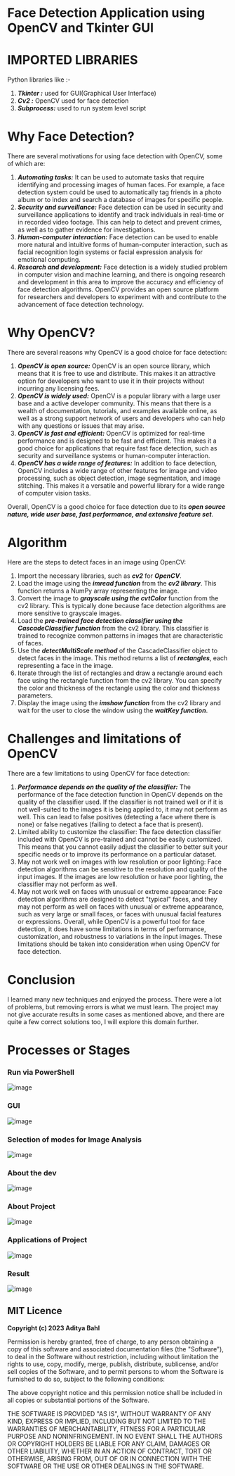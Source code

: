 # Face Detection Application using OpenCV and Tkinter GUI

# IMPORTED LIBRARIES

Python libraries like :-

1. **_Tkinter :_** used for GUI(Graphical User Interface)
2. **_Cv2 :_** OpenCV used for face detection
3. **_Subprocess:_** used to run system level script

# Why Face Detection?

There are several motivations for using face detection with OpenCV, some of which are:

1. **_Automating tasks:_** It can be used to automate tasks that require identifying and processing images of human faces. For example, a face detection system could be used to automatically tag friends in a photo album or to index and search a database of images for specific people.
2. **_Security and surveillance:_** Face detection can be used in security and surveillance
   applications to identify and track individuals in real-time or in recorded video footage. This can help to detect and prevent crimes, as well as to gather evidence for investigations.
3. **_Human-computer interaction:_** Face detection can be used to enable more natural and intuitive forms of human-computer interaction, such as facial recognition login systems or facial expression analysis for emotional computing.
4. **_Research and development:_** Face detection is a widely studied problem in computer vision and machine learning, and there is ongoing research and development in this area to improve the accuracy and efficiency of face detection algorithms. OpenCV provides an open source platform for researchers and developers to experiment with and contribute to the advancement of face detection technology.

# Why OpenCV?

There are several reasons why OpenCV is a good choice for face detection:

1. **_OpenCV is open source:_** OpenCV is an open source library, which means that it is free to use and distribute. This makes it an attractive option for developers who want to use it in their projects without incurring any licensing fees.
2. **_OpenCV is widely used:_** OpenCV is a popular library with a large user base and a active developer community. This means that there is a wealth of documentation, tutorials, and examples available online, as well as a strong support network of users and developers who can help with any questions or issues that may arise.
3. **_OpenCV is fast and efficient:_** OpenCV is optimized for real-time performance and is designed to be fast and efficient. This makes it a good choice for applications that require fast face detection, such as security and surveillance systems or human-computer interaction.
4. **_OpenCV has a wide range of features:_** In addition to face detection, OpenCV includes a wide range of other features for image and video processing, such as object detection, image segmentation, and image stitching. This makes it a versatile and powerful library for a wide range of computer vision tasks.

Overall, OpenCV is a good choice for face detection due to its **_open source nature, wide user base, fast performance, and extensive feature set_**.

# Algorithm

Here are the steps to detect faces in an image using OpenCV:

1. Import the necessary libraries, such as **_cv2_** for **_OpenCV_**.
2. Load the image using the **_imread function_** from the **_cv2 library_**. This function returns a
   NumPy array representing the image.
3. Convert the image to **_grayscale using the cvtColor_** function from the cv2 library. This is
   typically done because face detection algorithms are more sensitive to grayscale images.
4. Load the **_pre-trained face detection classifier using the CascadeClassifier function_** from the
   cv2 library. This classifier is trained to recognize common patterns in images that are
   characteristic of faces.
5. Use the **_detectMultiScale method_** of the CascadeClassifier object to detect faces in the
   image. This method returns a list of **_rectangles_**, each representing a face in the image.
6. Iterate through the list of rectangles and draw a rectangle around each face using the
   rectangle function from the cv2 library. You can specify the color and thickness of the
   rectangle using the color and thickness parameters.
7. Display the image using the **_imshow function_** from the cv2 library and wait for the user to
   close the window using the **_waitKey function_**.

# Challenges and limitations of OpenCV

There are a few limitations to using OpenCV for face detection:

1. **_Performance depends on the quality of the classifier:_** The performance of the face detection
   function in OpenCV depends on the quality of the classifier used. If the classifier is not
   trained well or if it is not well-suited to the images it is being applied to, it may not perform
   as well. This can lead to false positives (detecting a face where there is none) or false
   negatives (failing to detect a face that is present).
2. Limited ability to customize the classifier: The face detection classifier included with OpenCV
   is pre-trained and cannot be easily customized. This means that you cannot easily adjust the
   classifier to better suit your specific needs or to improve its performance on a particular
   dataset.
3. May not work well on images with low resolution or poor lighting: Face detection algorithms
   can be sensitive to the resolution and quality of the input images. If the images are low
   resolution or have poor lighting, the classifier may not perform as well.
4. May not work well on faces with unusual or extreme appearance: Face detection algorithms
   are designed to detect "typical" faces, and they may not perform as well on faces with
   unusual or extreme appearance, such as very large or small faces, or faces with unusual
   facial features or expressions.
   Overall, while OpenCV is a powerful tool for face detection, it does have some limitations in terms of
   performance, customization, and robustness to variations in the input images. These limitations
   should be taken into consideration when using OpenCV for face detection.

# Conclusion

I learned many new techniques and enjoyed the process. There were a lot of problems, but
removing errors is what we must learn. The project may not give accurate results in some cases as
mentioned above, and there are quite a few correct solutions too, I will explore this domain further.

# Processes or Stages

### Run via PowerShell

![image](https://github.com/AdityaBahl/Face-Detection-using-OpenCV/blob/master/Steps/1.png)

### GUI

![image](https://github.com/AdityaBahl/Face-Detection-using-OpenCV/blob/master/Steps/2.png)

### Selection of modes for Image Analysis

![image](https://github.com/AdityaBahl/Face-Detection-using-OpenCV/blob/master/Steps/3.png)

### About the dev

![image](https://github.com/AdityaBahl/Face-Detection-using-OpenCV/blob/master/Steps/6.png)

### About Project

![image](https://github.com/AdityaBahl/Face-Detection-using-OpenCV/blob/master/Steps/4.png)

### Applications of Project

![image](https://github.com/AdityaBahl/Face-Detection-using-OpenCV/blob/master/Steps/5.png)

### Result

![image](https://github.com/AdityaBahl/Face-Detection-using-OpenCV/blob/master/Steps/7.png)

## MIT Licence

**Copyright (c) 2023 Aditya Bahl**

Permission is hereby granted, free of charge, to any person obtaining a copy of this software and associated documentation files (the "Software"), to deal in the Software without restriction, including without limitation the rights to use, copy, modify, merge, publish, distribute, sublicense, and/or sell copies of the Software, and to permit persons to whom the Software is furnished to do so, subject to the following conditions:

The above copyright notice and this permission notice shall be included in all copies or substantial portions of the Software.

THE SOFTWARE IS PROVIDED "AS IS", WITHOUT WARRANTY OF ANY KIND, EXPRESS OR IMPLIED, INCLUDING BUT NOT LIMITED TO THE WARRANTIES OF MERCHANTABILITY, FITNESS FOR A PARTICULAR PURPOSE AND NONINFRINGEMENT. IN NO EVENT SHALL THE AUTHORS OR COPYRIGHT HOLDERS BE LIABLE FOR ANY CLAIM, DAMAGES OR OTHER LIABILITY, WHETHER IN AN ACTION OF CONTRACT, TORT OR OTHERWISE, ARISING FROM, OUT OF OR IN CONNECTION WITH THE SOFTWARE OR THE USE OR OTHER DEALINGS IN THE SOFTWARE.
